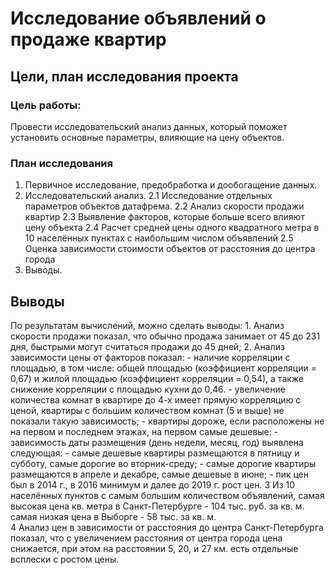 # Исследование объявлений о продаже квартир

## Цели, план исследования проекта


###  Цель работы:
Провести исследовательский анализ данных, который поможет установить основные параметры, 
влияющие на цену объектов.

### План исследования

1. Первичное исследование, предобработка и дообогащение данных.
2. Исследовательский анализ. 
	2.1 Исследование отдельных параметров объектов датафрема. 
	2.2 Анализ скорости продажи квартир
	2.3 Выявление факторов, которые больше всего влияют цену объекта
	2.4 Расчет средней цены одного квадратного метра в 10 населённых пунктах с наибольшим числом объявлений
	2.5 Оценка зависимости стоимости объектов от расстояния до центра города
3. Выводы.

## Выводы

По результатам вычислений, можно сделать выводы:
    1. Анализ скорости продажи показал, что обычно продажа занимает от 45 до 231 дня, 
быстрыми могут считаться продажи до 45 дней; 
    2. Анализ зависимости цены от факторов показал: 
    - наличие корреляции с площадью, в том числе: общей площадью (коэффициент корреляции = 0,67) и жилой площадью (коэффициент корреляции = 0,54), а также снижение корреляции с площадью кухни до 0,46. 
    -    увеличение количества комнат в квартире до 4-х имеет прямую корреляцию с ценой, квартиры с большим количеством комнат (5 и выше) не показали такую зависимость;
    -    квартиры дороже, если расположены  не на первом и последнем этажах, на первом самые дешевые:
    -    зависимость даты размещения (день недели, месяц, год) выявлена следующая: 
            - самые дешевые квартиры размещаются в пятницу и субботу, самые дорогие во вторник-среду;
            - самые дорогие квартиры размещаются в апреле и декабре, самые дешевые в июне;
            - пик цен был в 2014 г., в 2016 минимум и далее до 2019 г. рост цен.
    3 Из 10 населённых  пунктов  с самым большим количеством объявлений, самая высокая цена кв. метра в Санкт-Петербурге  - 104 тыс. руб. за кв. м. самая низкая цена в Выборге - 58 тыс. за кв. м.     
    4 Анализ цен в зависимости  от расстояния до центра Санкт-Петербурга показал, что с увеличением расстояния  от центра города цена снижается, при этом на расстоянии 5, 20, и 27 км. есть отдельные всплески с ростом цены.


